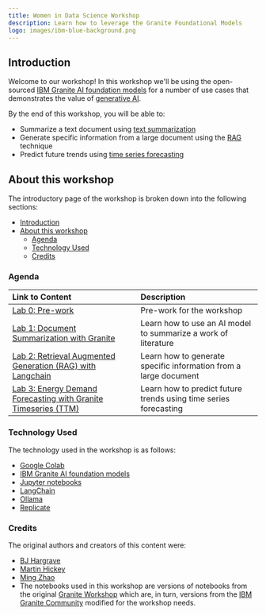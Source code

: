 ```yaml
---
title: Women in Data Science Workshop  
description: Learn how to leverage the Granite Foundational Models  
logo: images/ibm-blue-background.png  
---
```


## Introduction

Welcome to our workshop! In this workshop we'll be using the open-sourced [IBM Granite
AI foundation models](https://www.ibm.com/granite) for a number of use cases that
demonstrates the value of [generative AI](https://developer.ibm.com/generative-ai-for-developers).

By the end of this workshop, you will be able to:

* Summarize a text document using [text summarization](https://www.ibm.com/topics/text-summarization)
* Generate specific information from a large document using the [RAG](https://research.ibm.com/blog/retrieval-augmented-generation-RAG) technique
* Predict future trends using [time series forecasting](https://research.ibm.com/blog/AI-time-series-forecasting)


## About this workshop

The introductory page of the workshop is broken down into the following sections:  
- [Introduction](#introduction)
- [About this workshop](#about-this-workshop)
  - [Agenda](#agenda)
  - [Technology Used](#technology-used)
  - [Credits](#credits)

### Agenda

| Link to Content                                              | Description                                                  |
| :----------------------------------------------------------- | :----------------------------------------------------------- |
| [Lab 0: Pre-work](pre-work/readme.md)                        | Pre-work for the workshop                                    |
| [Lab 1: Document Summarization with Granite](lab-1/readme.md) | Learn how to use an AI model to summarize a work of literature |
| [Lab 2: Retrieval Augmented Generation (RAG) with Langchain](lab-2/readme.md) | Learn how to generate specific information from a large document |
| [Lab 3: Energy Demand Forecasting with Granite Timeseries (TTM)](lab-3/readme.md) | Learn how to predict future trends using time series forecasting |

### Technology Used

The technology used in the workshop is as follows:

* [Google Colab](https://colab.research.google.com)
* [IBM Granite AI foundation models](https://www.ibm.com/granite)
* [Jupyter notebooks](https://jupyter.org/)
* [LangChain](https://www.langchain.com/)
* [Ollama](https://ollama.com)
* [Replicate](https://replicate.com/)
  
### Credits

The original authors and creators of this content were:

* [BJ Hargrave](https://github.com/bjhargrave)
* [Martin Hickey](https://github.com/hickeyma)
* [Ming Zhao](https://github.com/mingxzhao)
* The notebooks used in this workshop are versions of notebooks from the original [Granite Workshop](https://ibm.github.io/granite-workshop/) which are, in turn, versions from the [IBM Granite Community](https://github.com/ibm-granite-community) modified for the workshop needs.
